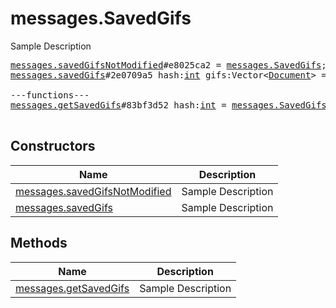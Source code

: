 # messages.SavedGifs

Sample Description

<pre>
<a href="../constructor/messages.savedGifsNotModified">messages.savedGifsNotModified</a>#e8025ca2 = <a href="../type/messages.SavedGifs.md">messages.SavedGifs</a>;
<a href="../constructor/messages.savedGifs">messages.savedGifs</a>#2e0709a5 hash:<a href="../type/int.md">int</a> gifs:Vector&lt;<a href="../type/Document.md">Document</a>&gt; = <a href="../type/messages.SavedGifs.md">messages.SavedGifs</a>;

---functions---
<a href="../method/messages.getSavedGifs">messages.getSavedGifs</a>#83bf3d52 hash:<a href="../type/int.md">int</a> = <a href="../type/messages.SavedGifs.md">messages.SavedGifs</a>;

</pre>

## Constructors

| Name | Description |
|------|-------------|
| [messages.savedGifsNotModified](../constructor/messages.savedGifsNotModified.md) | Sample Description |
| [messages.savedGifs](../constructor/messages.savedGifs.md) | Sample Description |

## Methods

| Name | Description |
|------|-------------|
| [messages.getSavedGifs](../method/messages.getSavedGifs.md) | Sample Description |
